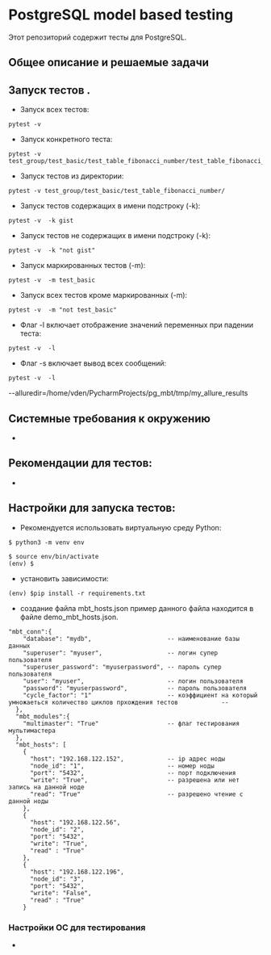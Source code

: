 # PostgreSQL model based testing

Этот репозиторий содержит тесты для PostgreSQL.

## Общее описание и решаемые задачи


## Запуск тестов .

- Запуск всех тестов:
```
pytest -v
```
- Запуск конкретного теста:
```
pytest -v test_group/test_basic/test_table_fibonacci_number/test_table_fibonacci_number_insert_commit.py
```
- Запуск тестов из директории:
```
pytest -v test_group/test_basic/test_table_fibonacci_number/
```
- Запуск тестов содержащих в имени подстроку (-k):
```
pytest -v  -k gist
```
- Запуск тестов не содержащих в имени подстроку (-k):
```
pytest -v  -k "not gist"
```
- Запуск маркированных тестов (-m):
```
pytest -v  -m test_basic
```
- Запуск всех тестов кроме маркированных (-m):
```
pytest -v  -m "not test_basic"
```
- Флаг -l  включает отображение значений переменных при падении теста:
```
pytest -v  -l
```
- Флаг -s  включает вывод всех сообщений:
```
pytest -v  -l
```
--alluredir=/home/vden/PycharmProjects/pg_mbt/tmp/my_allure_results
## Системные требования к окружению

- 

## Рекомендации для тестов:

-

## Настройки для запуска тестов:

- Рекомендуется использовать виртуальную среду Python:
```
$ python3 -m venv env

$ source env/bin/activate
(env) $
```
- установить зависимости: 
```
(env) $pip install -r requirements.txt
```
- создание файла mbt_hosts.json пример данного файла находится в файле demo_mbt_hosts.json.
```
"mbt_conn":{
    "database": "mydb",                     -- наименование базы данных
    "superuser": "myuser",                  -- логин супер пользователя 
    "superuser_password": "myuserpassword", -- пароль супер пользователя
    "user": "myuser",                       -- логин пользователя
    "password": "myuserpassword",           -- пароль пользователя
    "cycle_factor": "1"                     -- коэффициент на который умножаеться количество циклов прхождения тестов            -- 
  },
  "mbt_modules":{
    "multimaster": "True"                   -- флаг тестирования мультимастера
  },
  "mbt_hosts": [
    {
      "host": "192.168.122.152",            -- ip адрес ноды
      "node_id": "1",                       -- номер ноды
      "port": "5432",                       -- порт подключения
      "write": "True",                      -- разрешена или нет запись на данной ноде
      "read": "True"                        -- разрешено чтение с данной ноды
    },
    {
      "host": "192.168.122.56",
      "node_id": "2",
      "port": "5432",
      "write": "True",
      "read" : "True"
    },
    {
      "host": "192.168.122.196",
      "node_id": "3",
      "port": "5432",
      "write": "False",
      "read" : "True"
    }
```



### Настройки ОС для тестирования

- 
